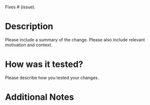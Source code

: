 Fixes # (issue).

# Description

Please include a summary of the change. Please also include relevant motivation and context.
<!-- Added a new turbo toaster because the old one could not heat bread fast enough.-->

# How was it tested?

Please describe how you tested your changes.
<!-- I tested the turbo toaster with unit, integration, and performance tests. -->

# Additional Notes

<!-- "One more thing..." -->
